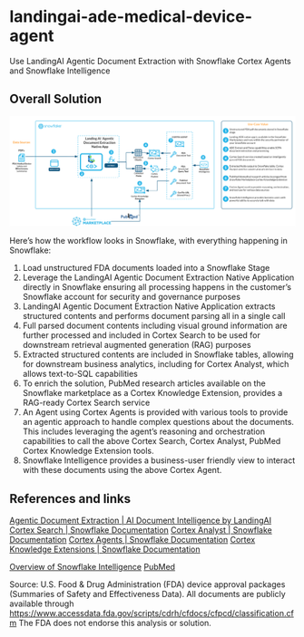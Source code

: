 # landingai-ade-medical-device-agent
Use LandingAI Agentic Document Extraction with Snowflake Cortex Agents and Snowflake Intelligence

## Overall Solution

![ADE architecture](./assets/landingai-ade-medical-device-architecture.png)

Here’s how the workflow looks in Snowflake, with everything happening in Snowflake:

1. Load unstructured FDA documents loaded into a Snowflake Stage
2. Leverage the LandingAI Agentic Document Extraction Native Application directly in Snowflake ensuring all processing happens in the customer’s Snowflake account for security and governance purposes
3. LandingAI Agentic Document Extraction Native Application extracts structured contents and performs document parsing all in a single call
4. Full parsed document contents including visual ground information are further processed and included in Cortex Search to be used for downstream retrieval augmented generation (RAG) purposes
5. Extracted structured contents are included in Snowflake tables, allowing for downstream business analytics, including for Cortex Analyst, which allows text-to-SQL capabilities
6. To enrich the solution, PubMed research articles available on the Snowflake marketplace as a Cortex Knowledge Extension, provides a RAG-ready Cortex Search service
7. An Agent using Cortex Agents is provided with various tools to provide an agentic approach to handle complex questions about the documents. This includes leveraging the agent’s reasoning and orchestration capabilities to call the above Cortex Search, Cortex Analyst, PubMed Cortex Knowledge Extension tools.
8. Snowflake Intelligence provides a business-user friendly view to interact with these documents using the above Cortex Agent.


## References and links

[Agentic Document Extraction | AI Document Intelligence by LandingAI](https://landing.ai/agentic-document-extraction)
[Cortex Search | Snowflake Documentation](https://docs.snowflake.com/en/user-guide/snowflake-cortex/cortex-search/cortex-search-overview)
[Cortex Analyst | Snowflake Documentation](https://docs.snowflake.com/en/user-guide/snowflake-cortex/cortex-analyst)
[Cortex Agents | Snowflake Documentation](https://docs.snowflake.com/en/user-guide/snowflake-cortex/cortex-agents)
[Cortex Knowledge Extensions | Snowflake Documentation](https://docs.snowflake.com/en/user-guide/snowflake-cortex/cortex-knowledge-extensions/cke-overview)

[Overview of Snowflake Intelligence](https://docs.snowflake.com/en/user-guide/snowflake-cortex/snowflake-intelligence)
[PubMed](https://dailymed.nlm.nih.gov/)


Source: U.S. Food & Drug Administration (FDA) device approval packages (Summaries of Safety and Effectiveness Data). All documents are publicly available through https://www.accessdata.fda.gov/scripts/cdrh/cfdocs/cfpcd/classification.cfm
The FDA does not endorse this analysis or solution.
